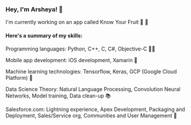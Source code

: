 ### Hey, I'm Arsheya! 👋 

I'm currently working on an app called Know Your Fruit 🍎 🍌 

#### Here's a summary of my skills: 

Programming languages:         Python, C++, C, C#, Objective-C 👩‍💻 

Mobile app development:        iOS development, Xamarin 📱 

Machine learning technologies: Tensorflow, Keras, GCP (Google Cloud Platform) 🤖 

Data Science Theory:           Natural Language Processing, Convolution Neural Networks, Model training, Data clean-up 📚 

Salesforce.com:                Lightning experience, Apex Development, Packaging and Deployment, Sales/Service org, Communities and User Management 🧠 




<!--
**a76jain/a76jain** is a ✨ _special_ ✨ repository because its `README.md` (this file) appears on your GitHub profile.

Here are some ideas to get you started:

- 🔭 I’m currently working on ...
- 🌱 I’m currently learning ...
- 👯 I’m looking to collaborate on ...
- 🤔 I’m looking for help with ...
- 💬 Ask me about ...
- 📫 How to reach me: ...
- 😄 Pronouns: ...
- ⚡ Fun fact: ...
-->
